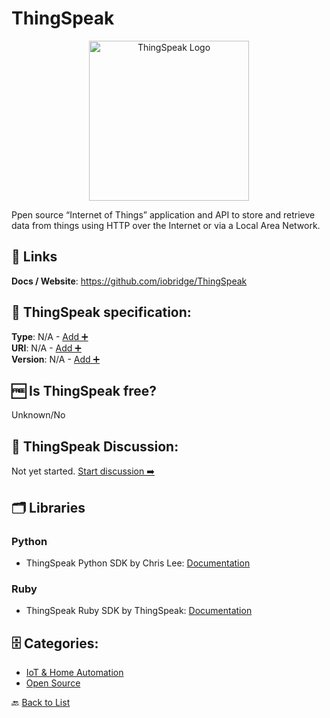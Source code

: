 # ThingSpeak
<p align="center">
    <img width="256" src="https://raw.githubusercontent.com/apis-list/apis-list/main/apis/thingspeak/logo_256x256.png" alt="ThingSpeak Logo"/>
</p>
Ppen source “Internet of Things” application and API to store and retrieve data from things using HTTP over the Internet or via a Local Area Network.

##  🔗 Links
**Docs / Website**: https://github.com/iobridge/ThingSpeak

## 🧬 ThingSpeak specification:
**Type**: N/A - [Add ➕](https://github.com/apis-list/apis-list/edit/main/apis-list.yaml)  
**URI**: N/A - [Add ➕](https://github.com/apis-list/apis-list/edit/main/apis-list.yaml)  
**Version**: N/A - [Add ➕](https://github.com/apis-list/apis-list/edit/main/apis-list.yaml)

## 🆓 Is ThingSpeak free?
 Unknown/No 

## 💬 ThingSpeak Discussion:
Not yet started. [Start discussion ➡️](https://github.com/apis-list/apis-list/discussions/new)

## 🗂️ Libraries
### Python
- ThingSpeak Python SDK by Chris Lee: [Documentation](https://github.com/sirleech/thingspeak)

### Ruby
- ThingSpeak Ruby SDK by ThingSpeak: [Documentation](https://github.com/iobridge/thingspeak)


## 🗄️ Categories:
- [IoT & Home Automation](https://github.com/apis-list/apis-list#iot--home-automation-)
- [Open Source](https://github.com/apis-list/apis-list#open-source-)

🔙  [Back to List](https://github.com/apis-list/apis-list)
